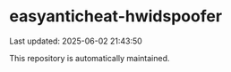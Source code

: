 # easyanticheat-hwidspoofer

Last updated: 2025-06-02 21:43:50

This repository is automatically maintained.
